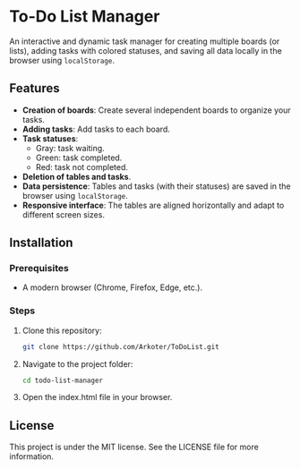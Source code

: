 # To-Do List Manager

An interactive and dynamic task manager for creating multiple boards (or lists), adding tasks with colored statuses, and saving all data locally in the browser using `localStorage`.

## Features

- **Creation of boards**: Create several independent boards to organize your tasks.
- **Adding tasks**: Add tasks to each board.
- **Task statuses**:
  - Gray: task waiting.
  - Green: task completed.
  - Red: task not completed.
- **Deletion of tables and tasks**.
- **Data persistence**: Tables and tasks (with their statuses) are saved in the browser using `localStorage`.
- **Responsive interface**: The tables are aligned horizontally and adapt to different screen sizes.


## Installation

### Prerequisites

- A modern browser (Chrome, Firefox, Edge, etc.).

### Steps

1. Clone this repository:
   ```bash
   git clone https://github.com/Arkoter/ToDoList.git
2. Navigate to the project folder:
   ```bash
   cd todo-list-manager
3. Open the index.html file in your browser.


## License

This project is under the MIT license. See the LICENSE file for more information.
